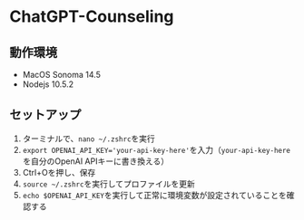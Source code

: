 # ChatGPT-Counseling

## 動作環境
- MacOS Sonoma 14.5
- Nodejs 10.5.2

## セットアップ
1. ターミナルで、`nano ~/.zshrc`を実行
2. `export OPENAI_API_KEY='your-api-key-here'`を入力（`your-api-key-here`を自分のOpenAI APIキーに書き換える）
3. Ctrl+Oを押し、保存
4. `source ~/.zshrc`を実行してプロファイルを更新
5. `echo $OPENAI_API_KEY`を実行して正常に環境変数が設定されていることを確認する
